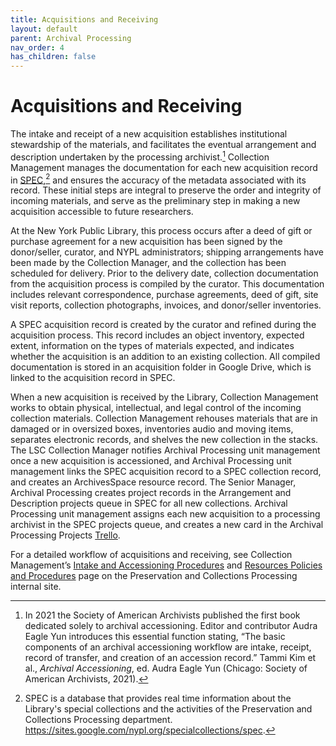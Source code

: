 ```yaml
---
title: Acquisitions and Receiving
layout: default
parent: Archival Processing
nav_order: 4
has_children: false
---
```

# Acquisitions and Receiving
The intake and receipt of a new acquisition establishes institutional stewardship of the materials, and facilitates the eventual arrangement and description undertaken by the processing archivist.[^1] Collection Management manages the documentation for each new acquisition record in [SPEC](https://spec.nypl.org/),[^2] and ensures the accuracy of the metadata associated with its record. These initial steps are integral to preserve the order and integrity of incoming materials, and serve as the preliminary step in making a new acquisition accessible to future researchers.

At the New York Public Library, this process occurs after a deed of gift or purchase agreement for a new acquisition has been signed by the donor/seller, curator, and NYPL administrators; shipping arrangements have been made by the Collection Manager, and the collection has been scheduled for delivery. Prior to the delivery date, collection documentation from the acquisition process is compiled by the curator. This documentation includes relevant correspondence, purchase agreements, deed of gift, site visit reports, collection photographs, invoices, and donor/seller inventories.

A SPEC acquisition record is created by the curator and refined during the acquisition process. This record includes an object inventory, expected extent, information on the types of materials expected, and indicates whether the acquisition is an addition to an existing collection. All compiled documentation is stored in an acquisition folder in Google Drive, which is linked to the acquisition record in SPEC.

When a new acquisition is received by the Library, Collection Management works to obtain physical, intellectual, and legal control of the incoming collection materials. Collection Management rehouses materials that are in damaged or in oversized boxes, inventories audio and moving items, separates electronic records, and shelves the new collection in the stacks. The LSC Collection Manager notifies Archival Processing unit management once a new acquisition is accessioned, and Archival Processing unit management links the SPEC acquisition record to a SPEC collection record, and creates an ArchivesSpace resource record. The Senior Manager, Archival Processing creates project records in the Arrangement and Description projects queue in SPEC for all new collections. Archival Processing unit management assigns each new acquisition to a processing archivist in the SPEC projects queue, and creates a new card in the Archival Processing Projects [Trello](https://trello.com/b/9kziJyKg/archival-processing-projects).

For a detailed workflow of acquisitions and receiving, see Collection Management’s [Intake and Accessioning Procedures](https://docs.google.com/document/u/0/d/1Ig6HPWLEzDB7zBWARD_t7c3GXOZxJ3_St6Roreab30g/edit) and [Resources Policies and Procedures](https://sites.google.com/nypl.org/specialcollections/collection-management/resources/policies-procedures) page on the Preservation and Collections Processing internal site.

[^1]: In 2021 the Society of American Archivists published the first book dedicated solely to archival accessioning. Editor and contributor Audra Eagle Yun introduces this essential function stating, “The basic components of an archival accessioning workflow are intake, receipt, record of transfer, and creation of an accession record.” Tammi Kim et al., _Archival Accessioning_, ed. Audra Eagle Yun (Chicago: Society of American Archivists, 2021).

[^2]: SPEC is a database that provides real time information about the Library's special collections and the activities of the Preservation and Collections Processing department. https://sites.google.com/nypl.org/specialcollections/spec.